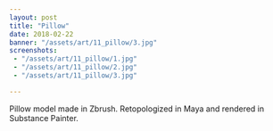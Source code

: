 ```yaml
---
layout: post
title: "Pillow"
date: 2018-02-22
banner: "/assets/art/11_pillow/3.jpg"
screenshots:
 - "/assets/art/11_pillow/1.jpg"
 - "/assets/art/11_pillow/2.jpg"
 - "/assets/art/11_pillow/3.jpg"

---
```


Pillow model made in Zbrush. Retopologized in Maya and rendered in Substance Painter.
